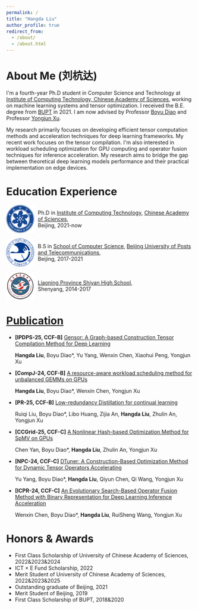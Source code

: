 ```yaml
---
permalink: /
title: "Hangda Liu"
author_profile: true
redirect_from: 
  - /about/
  - /about.html
---
```


# About Me (刘杭达)
I'm a fourth-year Ph.D student in Computer Science and Technology at [Institute of Computing Technology, Chinese Academy of Sciences](http://www.ict.cas.cn/), working on machine learning systems and tensor optimization. I received the B.E. degree from [BUPT](https://www.bupt.edu.cn) in 2021. I am now advised by Professor [Boyu Diao](https://people.ucas.edu.cn/~bydiao) and Professor [Yongjun Xu](https://www.ict.ac.cn/sourcedb/cn/jssrck/200909/t20090917_2496751.html). 

My research primarily focuses on developing efficient tensor computation methods and acceleration techniques for deep learning frameworks. My recent work focuses on the tensor compilation. I'm also interested in workload scheduling optimization for GPU computing and operator fusion techniques for inference acceleration. My research aims to bridge the gap between theoretical deep learning models performance and their practical implementation on edge devices.

# Education Experience

<div style="display: flex; align-items: center; margin-bottom: 15px;">
  <img src="images/ucas.png" alt="" style="width:75px; height:75px; margin-right:10px;" />
  <div>
    Ph.D in <a href="http://www.ict.cas.cn">Institute of Computing Technology</a>, 
    <a href="http://www.cas.cn">Chinese Academy of Sciences</a>,<br>
    Beijing, 2021-now
  </div>
</div>

<div style="display: flex; align-items: center; margin-bottom: 15px;">
  <img src="images/bupt.png" alt="" style="width:75px; height:75px; margin-right:10px;" />
  <div>
    B.S in <a href="https://scs.bupt.edu.cn">School of Computer Science</a>, 
    <a href="https://www.bupt.edu.cn/">Beijing University of Posts and Telecommunications</a>,<br>
    Beijing, 2017-2021
  </div>
</div>

<div style="display: flex; align-items: center; margin-bottom: 15px;">
  <img src="images/lnssyzx.png" alt="" style="width:75px; height:75px; margin-right:10px;" />
  <div>
    <a href="http://www.lnsyzx.com/">Liaoning Province Shiyan High School</a>,<br>
    Shenyang, 2014-2017
  </div>
</div>




# [Publication](https://jerryhdliu.github.io/publications/)

- **[IPDPS-25, CCF-B]** [Gensor: A Graph-based Construction Tensor Compilation Method for Deep Learning](https://arxiv.org/pdf/2502.11407)

    **Hangda Liu**, Boyu Diao*, Yu Yang, Wenxin Chen, Xiaohui Peng, Yongjun Xu


- **[CompJ-24, CCF-B]** [A resource-aware workload scheduling method for unbalanced GEMMs on GPUs](https://academic.oup.com/comjnl/article-abstract/68/3/273/7841854)

    **Hangda Liu**, Boyu Diao*, Wenxin Chen, Yongjun Xu

- **[PR-25, CCF-B]** [Low-redundancy Distillation for continual learning](https://www.sciencedirect.com/science/article/abs/pii/S0031320325003723)

    Ruiqi Liu, Boyu Diao*, Libo Huang, Zijia An, **Hangda Liu**, Zhulin An, Yongjun Xu

- **[CCGrid-25, CCF-C]** [A Nonlinear Hash-based Optimization Method for SpMV on GPUs](https://arxiv.org/abs/2504.08860)

    Chen Yan, Boyu Diao*, **Hangda Liu**, Zhulin An, Yongjun Xu

- **[NPC-24, CCF-C]** [DTuner: A Construction-Based Optimization Method for Dynamic Tensor Operators Accelerating](https://link.springer.com/chapter/10.1007/978-981-96-2830-8_5)

    Yu Yang, Boyu Diao*, **Hangda Liu**, Qiyun Chen, Qi Wang, Yongjun Xu

- **[ICPR-24, CCF-C]** [An Evolutionary Search-Based Operator Fusion Method with Binary Representation for Deep Learning Inference Acceleration](https://link.springer.com/chapter/10.1007/978-3-031-78172-8_3)

    Wenxin Chen, Boyu Diao*, **Hangda Liu**, RuiSheng Wang, Yongjun Xu

# Honors & Awards

-  First Class Scholarship of University of Chinese Academy of Sciences, 2022&2023&2024
-  ICT × E Fund Scholarship, 2022
-  Merit Student of University of Chinese Academy of Sciences, 2022&2023&2025
-  Outstanding graduate of Beijing, 2021
-  Merit Student of Beijing, 2019
-  First Class Scholarship of BUPT, 2018&2020
